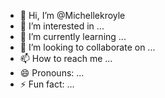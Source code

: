 - 👋 Hi, I’m @Michellekroyle
- 👀 I’m interested in ...
- 🌱 I’m currently learning ...
- 💞️ I’m looking to collaborate on ...
- 📫 How to reach me ...
- 😄 Pronouns: ...
- ⚡ Fun fact: ...

<!---
Michellekroyle/Michellekroyle is a ✨ special ✨ repository because its `README.md` (this file) appears on your GitHub profile.
You can click the Preview link to take a look at your changes.
--->
